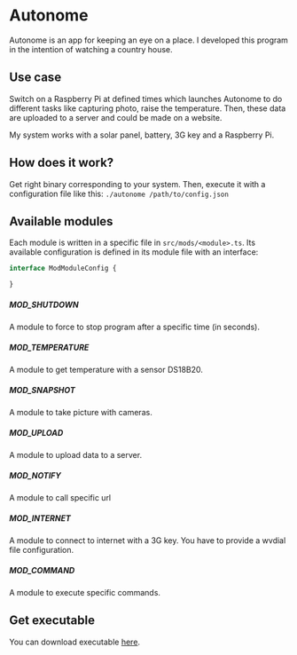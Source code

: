 # Autonome

Autonome is an app for keeping an eye on a place.
 I developed this program in the intention of watching a country house.
 
 
## Use case
Switch on a Raspberry Pi at defined times which launches Autonome to do different tasks like capturing photo, raise the temperature.
Then, these data are uploaded to a server and could be made on a website.

My system works with a solar panel, battery, 3G key and a Raspberry Pi.


## How does it work?

Get right binary corresponding to your system.
Then, execute it with a configuration file like this: `./autonome /path/to/config.json`


## Available modules
Each module is written in a specific file in `src/mods/<module>.ts`.
Its available configuration is defined in its module file with an interface: 
```typescript
interface ModModuleConfig {

}
```

##### MOD_SHUTDOWN
A module to force to stop program after a specific time (in seconds).

##### MOD_TEMPERATURE
A module to get temperature with a sensor DS18B20.

##### MOD_SNAPSHOT
A module to take picture with cameras.

##### MOD_UPLOAD
A module to upload data to a server.

##### MOD_NOTIFY
A module to call specific url

##### MOD_INTERNET
A module to connect to internet with a 3G key. You have to provide a wvdial file configuration.

##### MOD_COMMAND
A module to execute specific commands.

## Get executable
You can download executable [here](https://projet.peyre.fr/autonome/).



